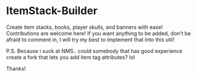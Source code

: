 # ItemStack-Builder
Create item stacks, books, player skulls, and banners with ease!
Contributions are welcome here!
If you want anything to be added, don't be afraid to comment in, I will try my best to implement that into this util!

P.S. Because i suck at NMS.. could somebody that has good experience create a fork that lets you add item tag attributes? lol

Thanks!
